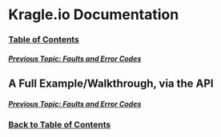 # Kragle.io Documentation

### [Table of Contents](./README.md)

##### [Previous Topic: Faults and Error Codes](./API_Reference/Faults.md)

## A Full Example/Walkthrough, via the API



##### [Previous Topic: Faults and Error Codes](./API_Reference/Faults.md)

### [Back to Table of Contents](./README.md)
